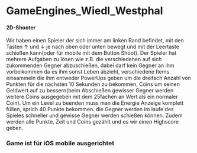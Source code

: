 # GameEngines_Wiedl_Westphal

#### 2D-Shooter

Wir haben einen Spieler der sich immer am linken Rand befindet,  mit den Tasten ↑ und ↓ je nach oben oder unten bewegt und mit der Leertaste schießen kann(oder für mobile mit dem Button Shoot). Der Spieler hat mehrere Aufgaben zu lösen wie z.B. die verschiedenen auf sich zukommenden Gegner abzuschießen, dabei darf kein Gegner an ihm vorbeikommen da es ihm sonst Leben abzieht, verschiedene Items einsammeln die ihm entweder PowerUps geben um die dreifach Anzahl von Punkten für die nächsten 10 Sekunden zu bekommen, Coins um seinen Geldwert auf zu bessern(beim Abschießen gewisser Gegner werden weitere Coins ausgegeben mit dem 25fachen an Wert als ein normaler Coin). Um ein Level zu beenden muss man die Energie Anzeige komplett füllen, sprich 40 Punkte bekommen. die Gegner werden im laufe des Spieles schneller und gewisse Gegner werden schießen können. Zudem werden alle Punkte, Zeit und Coins gezählt und es wir einen Highscore geben. 


### Game ist für iOS mobile ausgerichtet
